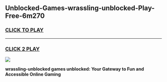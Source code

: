 
## Unblocked-Games-wrassling-unblocked-Play-Free-6m270
<h3>
<a href="https://premium76.site?title=wrassling-unblocked&ref=19M">CLICK TO PLAY</a></h3>
<hr>

<h3>
<a href="https://premium76.site?title=wrassling-unblocked&ref=19M">CLICK 2 PLAY</a>
  
</h3>

<a href="https://premium76.site?title=wrassling-unblocked&ref=19M"><img src="https://clearcache.store/games.png"></a>


**wrassling-unblocked games unblocked: Your Gateway to Fun and Accessible Online Gaming**
